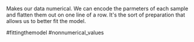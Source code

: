 

Makes our data numerical. We can encode the parmeters of each sample and flatten them out on one line of a row. It's the sort of preparation that allows us to better fit the model.

 #fittingthemodel
 #nonnumerical_values 